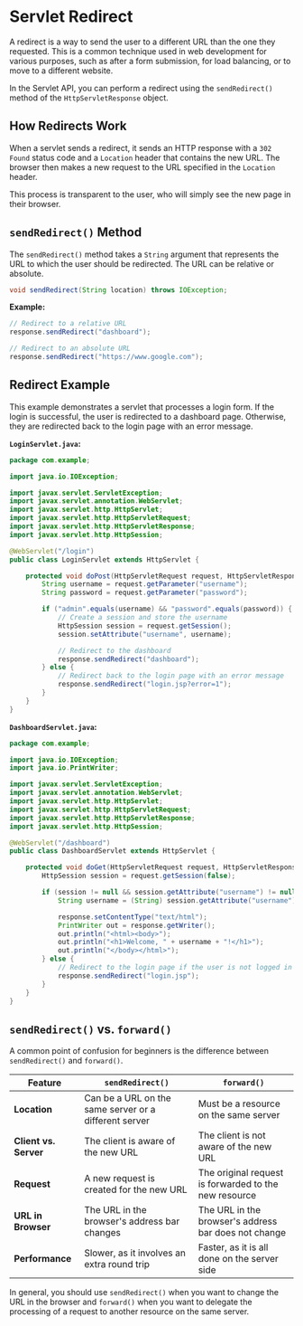 # Servlet Redirect

A redirect is a way to send the user to a different URL than the one they requested. This is a common technique used in web development for various purposes, such as after a form submission, for load balancing, or to move to a different website.

In the Servlet API, you can perform a redirect using the `sendRedirect()` method of the `HttpServletResponse` object.

## How Redirects Work

When a servlet sends a redirect, it sends an HTTP response with a `302 Found` status code and a `Location` header that contains the new URL. The browser then makes a new request to the URL specified in the `Location` header.

This process is transparent to the user, who will simply see the new page in their browser.

## `sendRedirect()` Method

The `sendRedirect()` method takes a `String` argument that represents the URL to which the user should be redirected. The URL can be relative or absolute.

```java
void sendRedirect(String location) throws IOException;
```

**Example:**

```java
// Redirect to a relative URL
response.sendRedirect("dashboard");

// Redirect to an absolute URL
response.sendRedirect("https://www.google.com");
```

## Redirect Example

This example demonstrates a servlet that processes a login form. If the login is successful, the user is redirected to a dashboard page. Otherwise, they are redirected back to the login page with an error message.

**`LoginServlet.java`:**

```java
package com.example;

import java.io.IOException;

import javax.servlet.ServletException;
import javax.servlet.annotation.WebServlet;
import javax.servlet.http.HttpServlet;
import javax.servlet.http.HttpServletRequest;
import javax.servlet.http.HttpServletResponse;
import javax.servlet.http.HttpSession;

@WebServlet("/login")
public class LoginServlet extends HttpServlet {

    protected void doPost(HttpServletRequest request, HttpServletResponse response) throws ServletException, IOException {
        String username = request.getParameter("username");
        String password = request.getParameter("password");

        if ("admin".equals(username) && "password".equals(password)) {
            // Create a session and store the username
            HttpSession session = request.getSession();
            session.setAttribute("username", username);

            // Redirect to the dashboard
            response.sendRedirect("dashboard");
        } else {
            // Redirect back to the login page with an error message
            response.sendRedirect("login.jsp?error=1");
        }
    }
}
```

**`DashboardServlet.java`:**

```java
package com.example;

import java.io.IOException;
import java.io.PrintWriter;

import javax.servlet.ServletException;
import javax.servlet.annotation.WebServlet;
import javax.servlet.http.HttpServlet;
import javax.servlet.http.HttpServletRequest;
import javax.servlet.http.HttpServletResponse;
import javax.servlet.http.HttpSession;

@WebServlet("/dashboard")
public class DashboardServlet extends HttpServlet {

    protected void doGet(HttpServletRequest request, HttpServletResponse response) throws ServletException, IOException {
        HttpSession session = request.getSession(false);

        if (session != null && session.getAttribute("username") != null) {
            String username = (String) session.getAttribute("username");

            response.setContentType("text/html");
            PrintWriter out = response.getWriter();
            out.println("<html><body>");
            out.println("<h1>Welcome, " + username + "!</h1>");
            out.println("</body></html>");
        } else {
            // Redirect to the login page if the user is not logged in
            response.sendRedirect("login.jsp");
        }
    }
}
```

## `sendRedirect()` vs. `forward()`

A common point of confusion for beginners is the difference between `sendRedirect()` and `forward()`.

| Feature            | `sendRedirect()`                                    | `forward()`                                         |
| ------------------ | --------------------------------------------------- | --------------------------------------------------- |
| **Location**       | Can be a URL on the same server or a different server | Must be a resource on the same server               |
| **Client vs. Server** | The client is aware of the new URL                  | The client is not aware of the new URL              |
| **Request**        | A new request is created for the new URL            | The original request is forwarded to the new resource |
| **URL in Browser** | The URL in the browser's address bar changes        | The URL in the browser's address bar does not change |
| **Performance**    | Slower, as it involves an extra round trip          | Faster, as it is all done on the server side        |

In general, you should use `sendRedirect()` when you want to change the URL in the browser and `forward()` when you want to delegate the processing of a request to another resource on the same server.
